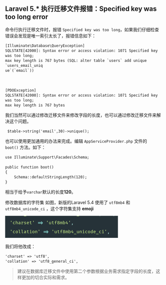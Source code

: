 ## Laravel 5.* 执行迁移文件报错：Specified key was too long error

命令行执行迁移文件时，报错 `Specified key was too long`，如果我们仔细检查错误会发现是唯一索引太长了，报错信息如下：

```
[Illuminate\Database\QueryException]
SQLSTATE[42000]: Syntax error or access violation: 1071 Specified key was too long;
max key length is 767 bytes (SQL: alter table `users` add unique `users_email_uniq
ue`(`email`))



[PDOException]
SQLSTATE[42000]: Syntax error or access violation: 1071 Specified key was too long;
max key length is 767 bytes
```

我们当然可以通过修改迁移文件来修改字段的长度，也可以通过修改迁移文件来解决这个问题。

```
 $table->string('email',30)->unique();
```
也可以使用更加通用的办法来完成。编辑 `AppServiceProvider.php` 文件的 `boot()` 方法。如下：

```
use Illuminate\Support\Facades\Schema;

public function boot()
{
    Schema::defaultStringLength(120);
}
```

相当于给予`varchar`默认的长度**120**。

修改数据库的字符集
如图，新版的Laravel 5.4 使用了 `utf8mb4` 和 `utf8mb4_unicode_ci` ，这个字符集支持 **emoji** 

![](/image/screenshot_1493026376620.png)

我们将他改成：
```
'charset' => 'utf8',
'collation' => 'utf8_general_ci',
```

> 建议在数据库迁移文件中使用第二个参数根据业务需求指定字段的长度，这样更加的切合实际和需求。

